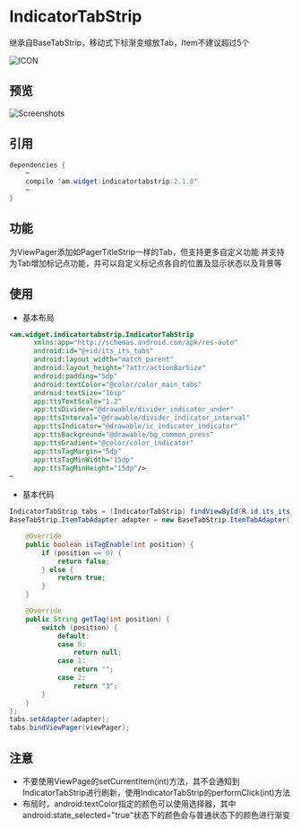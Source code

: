 # IndicatorTabStrip
 继承自BaseTabStrip，移动式下标渐变缩放Tab，Item不建议超过5个

![ICON](https://github.com/AlexMofer/ProjectX/blob/master/indicatortabstrip/icon.png)
## 预览
![Screenshots](https://github.com/AlexMofer/ProjectX/blob/master/indicatortabstrip/screenshots.gif)

## 引用
```java
dependencies {
    ⋯
    compile 'am.widget:indicatortabstrip:2.1.0'
    ⋯
}
```

## 功能
为ViewPager添加如PagerTitleStrip一样的Tab，但支持更多自定义功能
并支持为Tab增加标记点功能，并可以自定义标记点各自的位置及显示状态以及背景等

## 使用
- 基本布局
```xml
<am.widget.indicatortabstrip.IndicatorTabStrip
      xmlns:app="http://schemas.android.com/apk/res-auto"
      android:id="@+id/its_its_tabs"
      android:layout_width="match_parent"
      android:layout_height="?attr/actionBarSize"
      android:padding="5dp"
      android:textColor="@color/color_main_tabs"
      android:textSize="16sp"
      app:ttsTextScale="1.2"
      app:ttsDivider="@drawable/divider_indicator_under"
      app:ttsInterval="@drawable/divider_indicator_interval"
      app:ttsIndicator="@drawable/ic_indicator_indicator"
      app:ttsBackground="@drawable/bg_common_press"
      app:ttsGradient="@color/color_indicator"
      app:ttsTagMargin="5dp"
      app:ttsTagMinWidth="15dp"
      app:ttsTagMinHeight="15dp"/>
⋯
```
- 基本代码
```java
IndicatorTabStrip tabs = (IndicatorTabStrip) findViewById(R.id.its_its_tabs);
BaseTabStrip.ItemTabAdapter adapter = new BaseTabStrip.ItemTabAdapter() {

    @Override
    public boolean isTagEnable(int position) {
        if (position == 0) {
            return false;
        } else {
            return true;
        }
    }

    @Override
    public String getTag(int position) {
        switch (position) {
            default:
            case 0:
                return null;
            case 1:
                return "";
            case 2:
                return "3";
        }
    }
};
tabs.setAdapter(adapter);
tabs.bindViewPager(viewPager);
```

## 注意
- 不要使用ViewPage的setCurrentItem(int)方法，其不会通知到IndicatorTabStrip进行刷新，使用IndicatorTabStrip的performClick(int)方法
- 布局时，android:textColor指定的颜色可以使用选择器，其中android:state_selected="true"状态下的颜色会与普通状态下的颜色进行渐变